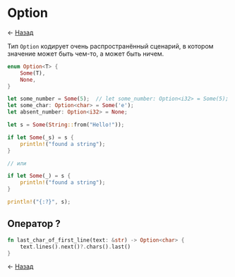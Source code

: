 # Option

← [Назад][back]

Тип `Option` кодирует очень распространённый сценарий, в котором значение может быть чем-то, а может быть ничем.

```rust
enum Option<T> {
    Some(T),
    None,
}

let some_number = Some(5);  // let some_number: Option<i32> = Some(5);
let some_char: Option<char> = Some('e');
let absent_number: Option<i32> = None;
```

```rust
let s = Some(String::from("Hello!"));

if let Some(_s) = s {
    println!("found a string");
}

// или

if let Some(_) = s {
    println!("found a string");
}

println!("{:?}", s);
```

## Оператор ?

```rust
fn last_char_of_first_line(text: &str) -> Option<char> {
    text.lines().next()?.chars().last()
}
```

← [Назад][back]

[back]: <.> "Назад к оглавлению"
